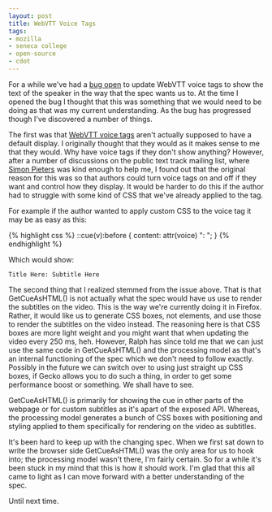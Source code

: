 ```yaml
---
layout: post
title: WebVTT Voice Tags
tags:
- mozilla
- seneca college
- open-source
- cdot
---
```


For a while we've had a [bug open](https://bugzilla.mozilla.org/show_bug.cgi?id=882915)
to update WebVTT voice tags to show the text of the speaker in the way that the spec wants
us to. At the time I opened the bug I thought that this was something that we would need
to be doing as that was my current understanding. As the bug has progressed though I've
discovered a number of things.

The first was that [WebVTT voice tags](http://dev.w3.org/html5/webvtt/#dfn-webvtt-cue-voice-span)
aren't actually supposed to have a default display. I originally
thought that they would as it makes sense to me that they would. Why have voice tags if
they don't show anything? However, after a number of discussions on the public text track
mailing list, where [Simon Pieters](https://twitter.com/zcorpan) was kind enough to help me, I found out that the original
reason for this was so that authors could turn voice tags on and off if they want and control how
they display. It would be harder to do this if the author had to struggle with some kind of CSS
that we've already applied to the tag.

For example if the author wanted to apply custom CSS to the voice tag it may be as easy as this:

{% highlight css %}
::cue(v):before { 
    content: attr(voice) ":  "; 
}
{% endhighlight %}

Which would show:

    Title Here: Subtitle Here

The second thing that I realized stemmed from the issue above. That is that GetCueAsHTML() is not actually 
what the spec would have us use to render the subtitles on the video. This is the way we're currently doing
it in Firefox. Rather, it would like us to generate
CSS boxes, not elements, and use those to render the subtitles on the video instead. The reasoning here is
that CSS boxes are more light weight and you might want that when updating the video every 250 ms, heh. However,
Ralph has since told me that we can just use the same code in GetCueAsHTML() and the processing model as
that's an internal functioning of the spec which we don't need to follow exactly. Possibly in the future we
can switch over to using just straight up CSS boxes, if Gecko allows you to do such a thing, in order to
get some performance boost or something. We shall have to see.

GetCueAsHTML() is primarily for showing the cue in other parts of the webpage or for custom subtitles as it's
apart of the exposed API. Whereas, the processing model generates a bunch of CSS boxes with positioning and
styling applied to them specifically for rendering on the video as subtitles.

It's been hard to keep up with the changing spec. When we first sat down to write the browser side GetCueAsHTML()
was the only area for us to hook into; the processing model wasn't there, I'm fairly certain. So for a while
it's been stuck in my mind that this is how it should work. I'm glad that this all came to light as I can
move forward with a better understanding of the spec.

Until next time.
